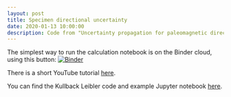 ```yaml
---
layout: post
title: Specimen directional uncertainty
date: 2020-01-13 10:00:00
description: Code from "Uncertainty propagation for paleomagnetic directions".
---
```

The simplest way to run the calculation notebook is on the Binder cloud, using this button: [![Binder](https://mybinder.org/badge_logo.svg)](https://mybinder.org/v2/gh/dave-heslop74/vMF_Specimens/master?urlpath=%2Fapps%2FvMF_Specimens.ipynb)

There is a short YouTube tutorial <a href="https://youtu.be/ecHZxUA6-Yg" target="blank">here</a>.

You can find the Kullback Leibler code and example Jupyter notebook <a href="https://github.com/dave-heslop74/vMF_Specimens" target="blank">here</a>.
